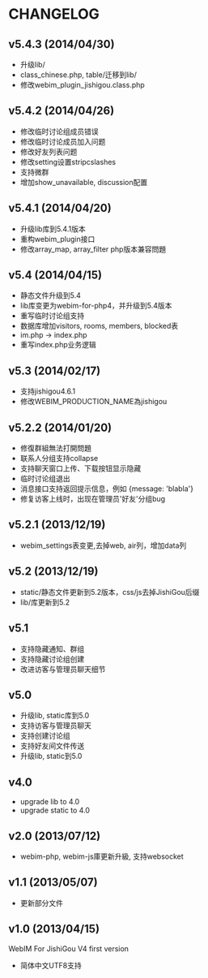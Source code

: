 CHANGELOG
==============================

v5.4.3 (2014/04/30)
-----------------------------
* 升级lib/
* class_chinese.php, table/迁移到lib/
* 修改webim_plugin_jishigou.class.php


v5.4.2 (2014/04/26)
-----------------------------
* 修改临时讨论组成员错误
* 修改临时讨论成员加入问题
* 修改好友列表问题
* 修改setting设置stripcslashes
* 支持微群
* 增加show_unavailable, discussion配置

v5.4.1 (2014/04/20)
-----------------------------
* 升级lib库到5.4.1版本
* 重构webim_plugin接口
* 修改array_map, array_filter php版本兼容問題

v5.4 (2014/04/15)
-----------------------------
* 静态文件升级到5.4
* lib库变更为webim-for-php4，并升级到5.4版本
* 重写临时讨论组支持
* 数据库增加visitors, rooms, members, blocked表
* im.php -> index.php
* 重写index.php业务逻辑

v5.3 (2014/02/17)
-----------------------------
* 支持jishigou4.6.1
* 修改WEBIM_PRODUCTION_NAME為jishigou

v5.2.2 (2014/01/20)
-----------------------------
* 修復群組無法打開問題
* 联系人分组支持collapse
* 支持聊天窗口上传、下载按钮显示隐藏
* 临时讨论组退出
* 消息接口支持返回提示信息，例如 {message: 'blabla'}
* 修复访客上线时，出现在管理员'好友'分组bug

v5.2.1 (2013/12/19)
-----------------------------
* webim_settings表变更,去掉web, air列，增加data列

v5.2 (2013/12/19)
-----------------------------
* static/静态文件更新到5.2版本，css/js去掉JishiGou后缀
* lib/库更新到5.2

v5.1
-----------------------------
* 支持隐藏通知、群组
* 支持隐藏讨论组创建
* 改进访客与管理员聊天细节

v5.0
-----------------------------
* 升级lib, static库到5.0
* 支持访客与管理员聊天
* 支持创建讨论组
* 支持好友间文件传送
* 升级lib, static到5.0

v4.0 
-----------------------------
* upgrade lib to 4.0
* upgrade static to 4.0

v2.0 (2013/07/12)
-------------------------------
* webim-php, webim-js庫更新升級, 支持websocket

v1.1 (2013/05/07)
-------------------------------

* 更新部分文件

v1.0 (2013/04/15)
-------------------------------

WebIM For JishiGou V4 first version

*	简体中文UTF8支持

